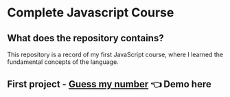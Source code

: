 # Complete Javascript Course

## What does the repository contains?
This repository is a record of my first JavaScript course, where I learned the fundamental concepts of the language.

## First project - [Guess my number](https://sunny-llama-85bbe8.netlify.app) 👈 Demo here 
